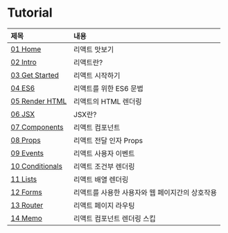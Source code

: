 # Tutorial

| 제목                                      | 내용                                            |
| :---------------------------------------- | :---------------------------------------------- |
| [01 Home](./01%20Home.md)                 | 리액트 맛보기                                   |
| [02 Intro](./02%20Intro.md)               | 리액트란?                                       |
| [03 Get Started](./03%20Get%20Started.md) | 리액트 시작하기                                 |
| [04 ES6](./04%20ES6.md)                   | 리액트를 위한 ES6 문법                          |
| [05 Render HTML](./05%20Render%20HTML.md) | 리액트의 HTML 렌더링                            |
| [06 JSX](./06%20JSX.md)                   | JSX란?                                          |
| [07 Components](./07%20Components.md)     | 리액트 컴포넌트                                 |
| [08 Props](./08%20Props.md)               | 리액트 전달 인자 Props                          |
| [09 Events](./09%20Events.md)             | 리액트 사용자 이벤트                            |
| [10 Conditionals](./10%20Conditionals.md) | 리액트 조건부 렌더링                            |
| [11 Lists](./11%20Lists.md)               | 리액트 배열 렌더링                              |
| [12 Forms](./12%20Forms.md)               | 리액트를 사용한 사용자와 웹 페이지간의 상호작용 |
| [13 Router](./13%20Rounter.md)            | 리액트 페이지 라우팅                            |
| [14 Memo](./14%20Memo.md)                 | 리액트 컴포넌트 렌더링 스킵                     |

